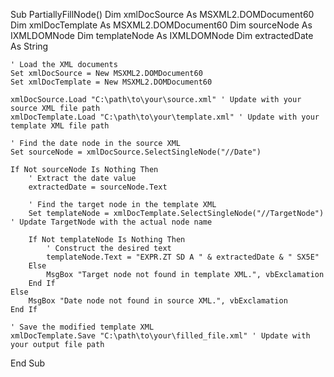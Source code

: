 Sub PartiallyFillNode()
    Dim xmlDocSource As MSXML2.DOMDocument60
    Dim xmlDocTemplate As MSXML2.DOMDocument60
    Dim sourceNode As IXMLDOMNode
    Dim templateNode As IXMLDOMNode
    Dim extractedDate As String
    
    ' Load the XML documents
    Set xmlDocSource = New MSXML2.DOMDocument60
    Set xmlDocTemplate = New MSXML2.DOMDocument60
    
    xmlDocSource.Load "C:\path\to\your\source.xml" ' Update with your source XML file path
    xmlDocTemplate.Load "C:\path\to\your\template.xml" ' Update with your template XML file path
    
    ' Find the date node in the source XML
    Set sourceNode = xmlDocSource.SelectSingleNode("//Date")
    
    If Not sourceNode Is Nothing Then
        ' Extract the date value
        extractedDate = sourceNode.Text
        
        ' Find the target node in the template XML
        Set templateNode = xmlDocTemplate.SelectSingleNode("//TargetNode") ' Update TargetNode with the actual node name
        
        If Not templateNode Is Nothing Then
            ' Construct the desired text
            templateNode.Text = "EXPR.ZT SD A " & extractedDate & " SX5E"
        Else
            MsgBox "Target node not found in template XML.", vbExclamation
        End If
    Else
        MsgBox "Date node not found in source XML.", vbExclamation
    End If
    
    ' Save the modified template XML
    xmlDocTemplate.Save "C:\path\to\your\filled_file.xml" ' Update with your output file path
End Sub
